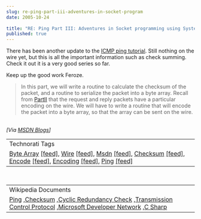 ```yaml
---
slug: re-ping-part-iii-adventures-in-socket-program
date: 2005-10-24
 
title: "RE: Ping Part III: Adventures in Socket programming using System.Net"
published: true
---
```

There has been another update to the <a href="http://blogs.msdn.com/feroze_daud/archive/2005/10/24/484260.aspx">ICMP ping tutorial</a>.  Still nothing on the wire yet, but this is all the important information such as check summing.  Check it out it is a very good series so far. <p />Keep up the good work Feroze.<br /><blockquote>In this part, we will write a routine to calculate the checksum of the packet, and a routine to serialize the packet into a byte array. Recall from <a href="http://blogs.msdn.com/feroze_daud/archive/2005/10/23/483976.aspx">PartII</a> that the request and reply packets have a particular encoding on the wire. We will have to write a routine that will encode the packet into a byte array, so that the array can be sent on the wire.</blockquote><br /><i>[Via <a href="http://blogs.msdn.com/feroze_daud/archive/2005/10/24/484260.aspx">MSDN Blogs</a>]</i><p /><table class="TechnoratiHead TagHeader">
<tr><td>Technorati Tags</td></tr>
<tr class="Technorati"><td>
<a href="http://www.technorati.com/tag/Byte%20Array" class="Tag" rel="tag">Byte Array</a> <a href="http://feeds.technorati.com/feed/posts/tag/Byte%20Array" class="Tag">[feed]</a>, <a href="http://www.technorati.com/tag/Wire" class="Tag" rel="tag">Wire</a> <a href="http://feeds.technorati.com/feed/posts/tag/Wire" class="Tag">[feed]</a>, <a href="http://www.technorati.com/tag/Msdn" class="Tag" rel="tag">Msdn</a> <a href="http://feeds.technorati.com/feed/posts/tag/Msdn" class="Tag">[feed]</a>, <a href="http://www.technorati.com/tag/Checksum" class="Tag" rel="tag">Checksum</a> <a href="http://feeds.technorati.com/feed/posts/tag/Checksum" class="Tag">[feed]</a>, <a href="http://www.technorati.com/tag/Encode" class="Tag" rel="tag">Encode</a> <a href="http://feeds.technorati.com/feed/posts/tag/Encode" class="Tag">[feed]</a>, <a href="http://www.technorati.com/tag/Encoding" class="Tag" rel="tag">Encoding</a> <a href="http://feeds.technorati.com/feed/posts/tag/Encoding" class="Tag">[feed]</a>, <a href="http://www.technorati.com/tag/Ping" class="Tag" rel="tag">Ping</a> <a href="http://feeds.technorati.com/feed/posts/tag/Ping" class="Tag">[feed]</a>
</td></tr>
</table><br /><table class="TechnoratiHead TagHeader">
<tr><td>Wikipedia Documents</td></tr>
<tr class="Technorati"><td>
<a href="http://en.wikipedia.org/wiki/Ping">Ping</a> ,<a href="http://en.wikipedia.org/wiki/Checksum">Checksum</a> ,<a href="http://en.wikipedia.org/wiki/Cyclic_redundancy_check">Cyclic Redundancy Check</a> ,<a href="http://en.wikipedia.org/wiki/Transmission_Control_Protocol">Transmission Control Protocol</a> ,<a href="http://en.wikipedia.org/?title=MSDN">Microsoft Developer Network</a> ,<a href="http://en.wikipedia.org/wiki/C_Sharp">C Sharp</a>
</td></tr>
</table><div class="blogger-post-footer"><img class="posterous_download_image" src="https://blogger.googleusercontent.com/tracker/8109338-113018565197962367?l=www.kinlan.co.uk%2Findex.html" height="1" alt="" width="1" /></div>


